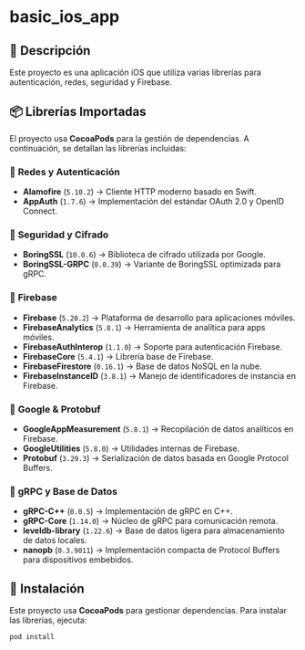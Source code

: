 # basic_ios_app

## 📱 Descripción
Este proyecto es una aplicación iOS que utiliza varias librerías para autenticación, redes, seguridad y Firebase.

## 📦 Librerías Importadas
El proyecto usa **CocoaPods** para la gestión de dependencias. A continuación, se detallan las librerías incluidas:

### 🔹 **Redes y Autenticación**
- **Alamofire** (`5.10.2`) → Cliente HTTP moderno basado en Swift.
- **AppAuth** (`1.7.6`) → Implementación del estándar OAuth 2.0 y OpenID Connect.

### 🔹 **Seguridad y Cifrado**
- **BoringSSL** (`10.0.6`) → Biblioteca de cifrado utilizada por Google.
- **BoringSSL-GRPC** (`0.0.39`) → Variante de BoringSSL optimizada para gRPC.

### 🔹 **Firebase**
- **Firebase** (`5.20.2`) → Plataforma de desarrollo para aplicaciones móviles.
- **FirebaseAnalytics** (`5.8.1`) → Herramienta de analítica para apps móviles.
- **FirebaseAuthInterop** (`1.1.0`) → Soporte para autenticación Firebase.
- **FirebaseCore** (`5.4.1`) → Librería base de Firebase.
- **FirebaseFirestore** (`0.16.1`) → Base de datos NoSQL en la nube.
- **FirebaseInstanceID** (`3.8.1`) → Manejo de identificadores de instancia en Firebase.

### 🔹 **Google & Protobuf**
- **GoogleAppMeasurement** (`5.8.1`) → Recopilación de datos analíticos en Firebase.
- **GoogleUtilities** (`5.8.0`) → Utilidades internas de Firebase.
- **Protobuf** (`3.29.3`) → Serialización de datos basada en Google Protocol Buffers.

### 🔹 **gRPC y Base de Datos**
- **gRPC-C++** (`0.0.5`) → Implementación de gRPC en C++.
- **gRPC-Core** (`1.14.0`) → Núcleo de gRPC para comunicación remota.
- **leveldb-library** (`1.22.6`) → Base de datos ligera para almacenamiento de datos locales.
- **nanopb** (`0.3.9011`) → Implementación compacta de Protocol Buffers para dispositivos embebidos.

## 🔧 Instalación
Este proyecto usa **CocoaPods** para gestionar dependencias. Para instalar las librerías, ejecuta:

```bash
pod install

